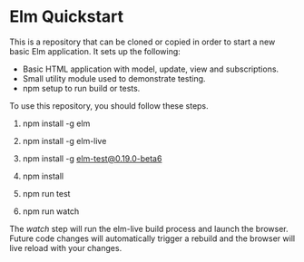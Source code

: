 # Elm Quickstart
This is a repository that can be cloned or copied in order to start a new basic
Elm application. It sets up the following:

* Basic HTML application with model, update, view and subscriptions.
* Small utility module used to demonstrate testing.
* npm setup to run build or tests.

To use this repository, you should follow these steps.

1. npm install -g elm

2. npm install -g elm-live

3. npm install -g elm-test@0.19.0-beta6

4. npm install

5. npm run test

6. npm run watch

The *watch* step will run the elm-live build process and launch the browser.
Future code changes will automatically trigger a rebuild and the browser will
live reload with your changes.



